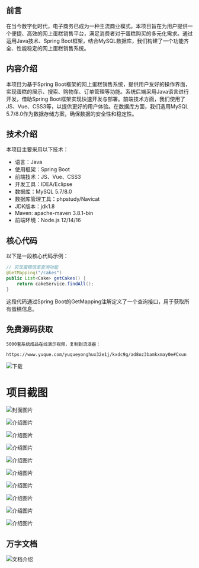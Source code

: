 ## 前言

在当今数字化时代，电子商务已成为一种主流商业模式。本项目旨在为用户提供一个便捷、高效的网上蛋糕销售平台，满足消费者对于蛋糕购买的多元化需求。通过运用Java技术、Spring Boot框架，结合MySQL数据库，我们构建了一个功能齐全、性能稳定的网上蛋糕销售系统。

## 内容介绍

本项目为基于Spring Boot框架的网上蛋糕销售系统，提供用户友好的操作界面，实现蛋糕的展示、搜索、购物车、订单管理等功能。系统后端采用Java语言进行开发，借助Spring Boot框架实现快速开发与部署。前端技术方面，我们使用了JS、Vue、CSS3等，以提供更好的用户体验。在数据库方面，我们选用MySQL 5.7/8.0作为数据存储方案，确保数据的安全性和稳定性。

## 技术介绍

本项目主要采用以下技术：

- 语言：Java
- 使用框架：Spring Boot
- 前端技术：JS、Vue、CSS3
- 开发工具：IDEA/Eclipse
- 数据库：MySQL 5.7/8.0
- 数据库管理工具：phpstudy/Navicat
- JDK版本：jdk1.8
- Maven: apache-maven 3.8.1-bin
- 前端环境：Node.js 12/14/16

## 核心代码

以下是一段核心代码示例：

```java
// 实现蛋糕信息查询功能
@GetMapping("/cakes")
public List<Cake> getCakes() {
    return cakeService.findAll();
}
```

这段代码通过Spring Boot的GetMapping注解定义了一个查询接口，用于获取所有蛋糕信息。

## 免费源码获取

```
5000套系统成品在线演示视频，复制到流浪器： 
```
```
https://www.yuque.com/yuqueyonghux32e1j/kxdc9g/ad8oz3bamkxmay0e#Cxun
```
![下载](https://img12.360buyimg.com/ddimg/jfs/t1/339687/11/1349/28408/68ad865fF412d7877/adaa650483a100f2.jpg)

# 项目截图

![封面图片](https://img11.360buyimg.com/ddimg/jfs/t1/323177/10/15425/143566/68bdb21bF1846baeb/79545ac8233b9adc.jpg)

![介绍图片](https://img12.360buyimg.com/ddimg/jfs/t1/349288/34/790/84842/68bdb1f2F55c4f54d/57e3bb1fe7298994.jpg)

![介绍图片](https://img11.360buyimg.com/ddimg/jfs/t1/330348/22/10602/57105/68bdb1f3F9bd0f266/ef3abf1e82cbe7e7.jpg)

![介绍图片](https://img13.360buyimg.com/ddimg/jfs/t1/327709/28/17301/17650/68bdb1f4F6ff0f268/706014d4a3806480.jpg)

![介绍图片](https://img10.360buyimg.com/ddimg/jfs/t1/339843/29/8101/77732/68bdb1f5F5a636d99/684ec631916b6f4a.jpg)

![介绍图片](https://img10.360buyimg.com/ddimg/jfs/t1/346790/6/750/60272/68bdb1f6F20dd0c8b/8a9e8f2a4713897b.jpg)

![介绍图片](https://img10.360buyimg.com/ddimg/jfs/t1/350621/5/732/20595/68bdb1f7F742e3c62/4bc6c17de51c7cc4.jpg)

![介绍图片](https://img13.360buyimg.com/ddimg/jfs/t1/344075/2/774/17820/68bdb1f7Fe198c294/fb0a407b20ae13b9.jpg)

![介绍图片](https://img11.360buyimg.com/ddimg/jfs/t1/324893/3/17376/18392/68bdb1f8Ffd0c550f/09a181e760c498b3.jpg)

![介绍图片](https://img10.360buyimg.com/ddimg/jfs/t1/340524/34/8033/28280/68bdb1f9F8c45f843/ee43e3419562e329.jpg)


## 万字文档
![文档介绍](https://img14.360buyimg.com/ddimg/jfs/t1/338393/1/3576/156947/68b1ad0cF74dc525c/ff9cd6c574295685.jpg)
